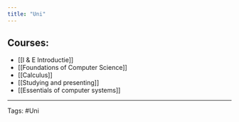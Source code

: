 ```yaml
---
title: "Uni"
---
```

## Courses:

- [[I & E Introductie]]
- [[Foundations of Computer Science]]
- [[Calculus]]
- [[Studying and presenting]]
- [[Essentials of computer systems]]

---
Tags:  #Uni
